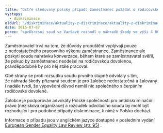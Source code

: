 ```yaml
---
title: "Ostře sledovaný polský případ: zaměstnanec požádal o rodičovskou dovolenou a dostal výpověď"
vystupy:
  - diskriminace
oldUrl: "/diskriminace/aktuality-z-diskriminace/aktuality-z-diskriminace-2015/ostre-sledovany-polsky-pripad-zamestnanec-pozadal-o-rodicovskou-dovolenou-a-dostal-vypov/"
date: 2015-07-07
perex: "<p>Okresní soud ve Varšavě rozhodl o náhradě škody ve výši 4 000 EUR v případu zaměstnance, se kterým byl rozvázán pracovní poměr krátce poté, co požádal o rodičovskou dovolenou. </p>"
---
```


<!-- imported from the old website -->

<p>Zaměstnavatel trvá na tom, že důvody propuštění vyplývají pouze z nedostatečného pracovního výkonu zaměstnance. Zaměstnanec ale poskytl soudu nahrávku konverzace, během které se zaměstnavatel svěřil, že pokud by zaměstnanec neodešel na rodičovskou dovolenou, pravděpodobně by pro něj stále pracoval. </p><p>Obě strany se proti rozsudku soudu prvního stupně odvolaly s tím, že náhrada škody přiznaná soudem je pro žalobce nedostatečná a žalovaný i nadále tvrdí, že výpovědní důvod neměl nic společného s čerpáním rodičovské dovolené. </p><p>Žalobce je podporován advokáty Polské společnosti pro antidiskriminační právo (nezisková organizace) a rozsudek odvolacího soudu by mohl být rozhodující i pro podobné případy diskriminace, k nimž v Polsku dochází. </p><p>Informace o případu jsou v anglickém jazyce dostupné v posledním vydání  <a title="Otevření do nového okna" href="http://ec.europa.eu/justice/gender-equality/document/files/egelr_2014_2_final_web_en.pdf" target="_blank">European Gender Equality Law Review (str. 95)</a> .</p>
